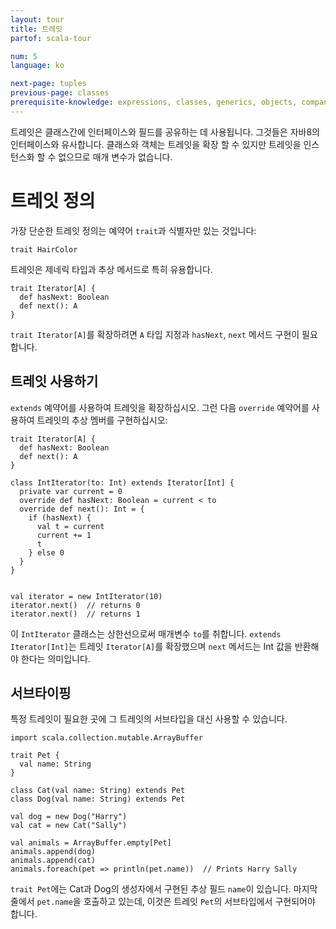 ```yaml
---
layout: tour
title: 트레잇
partof: scala-tour

num: 5
language: ko

next-page: tuples
previous-page: classes
prerequisite-knowledge: expressions, classes, generics, objects, companion-objects
---
```


트레잇은 클래스간에 인터페이스와 필드를 공유하는 데 사용됩니다. 그것들은 자바8의 인터페이스와 유사합니다. 클래스와 객체는 트레잇을 확장 할 수 있지만 트레잇을 인스턴스화 할 수 없으므로 매개 변수가 없습니다.

# 트레잇 정의
가장 단순한 트레잇 정의는 예약어 `trait`과 식별자만 있는 것입니다:

```tut
trait HairColor
```

트레잇은 제네릭 타입과 추상 메서드로 특히 유용합니다.
```tut
trait Iterator[A] {
  def hasNext: Boolean
  def next(): A
}
```

`trait Iterator[A]`를 확장하려면 `A` 타입 지정과 `hasNext`, `next` 메서드 구현이 필요합니다.

## 트레잇 사용하기
`extends` 예약어를 사용하여 트레잇을 확장하십시오. 그런 다음 `override` 예약어를 사용하여 트레잇의 추상 멤버를 구현하십시오:
```tut
trait Iterator[A] {
  def hasNext: Boolean
  def next(): A
}

class IntIterator(to: Int) extends Iterator[Int] {
  private var current = 0
  override def hasNext: Boolean = current < to
  override def next(): Int = {
    if (hasNext) {
      val t = current
      current += 1
      t
    } else 0
  }
}


val iterator = new IntIterator(10)
iterator.next()  // returns 0
iterator.next()  // returns 1
```
이 `IntIterator` 클래스는 상한선으로써 매개변수 `to`를 취합니다. `extends Iterator[Int]`는 트레잇 `Iterator[A]`를 확장했으며 `next` 메서드는 Int 값을 반환해야 한다는 의미입니다.

## 서브타이핑
특정 트레잇이 필요한 곳에 그 트레잇의 서브타입을 대신 사용할 수 있습니다.
```tut
import scala.collection.mutable.ArrayBuffer

trait Pet {
  val name: String
}

class Cat(val name: String) extends Pet
class Dog(val name: String) extends Pet

val dog = new Dog("Harry")
val cat = new Cat("Sally")

val animals = ArrayBuffer.empty[Pet]
animals.append(dog)
animals.append(cat)
animals.foreach(pet => println(pet.name))  // Prints Harry Sally
```
`trait Pet`에는 Cat과 Dog의 생성자에서 구현된 추상 필드 `name`이 있습니다. 마지막 줄에서 `pet.name`을 호출하고 있는데, 이것은 트레잇 `Pet`의 서브타입에서 구현되어야 합니다.
